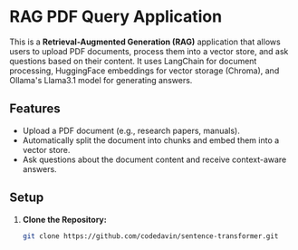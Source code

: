 # RAG PDF Query Application

This is a **Retrieval-Augmented Generation (RAG)** application that allows users to upload PDF documents, process them into a vector store, and ask questions based on their content. It uses LangChain for document processing, HuggingFace embeddings for vector storage (Chroma), and Ollama's Llama3.1 model for generating answers.

## Features
- Upload a PDF document (e.g., research papers, manuals).
- Automatically split the document into chunks and embed them into a vector store.
- Ask questions about the document content and receive context-aware answers.

## Setup
1. **Clone the Repository:**
   ```bash
   git clone https://github.com/codedavin/sentence-transformer.git
